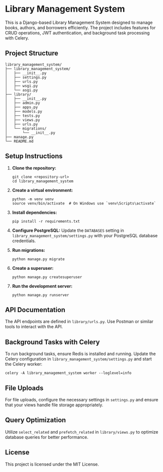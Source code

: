 # Library Management System

This is a Django-based Library Management System designed to manage books, authors, and borrowers efficiently. The project includes features for CRUD operations, JWT authentication, and background task processing with Celery.

## Project Structure

```
library_management_system/
├── library_management_system/
│   ├── __init__.py
│   ├── settings.py
│   ├── urls.py
│   ├── wsgi.py
│   └── asgi.py
├── library/
│   ├── __init__.py
│   ├── admin.py
│   ├── apps.py
│   ├── models.py
│   ├── tests.py
│   ├── views.py
│   ├── urls.py
│   └── migrations/
│       └── __init__.py
├── manage.py
└── README.md
```

## Setup Instructions

1. **Clone the repository:**
   ```
   git clone <repository-url>
   cd library_management_system
   ```

2. **Create a virtual environment:**
   ```
   python -m venv venv
   source venv/bin/activate  # On Windows use `venv\Scripts\activate`
   ```

3. **Install dependencies:**
   ```
   pip install -r requirements.txt
   ```

4. **Configure PostgreSQL:**
   Update the `DATABASES` setting in `library_management_system/settings.py` with your PostgreSQL database credentials.

5. **Run migrations:**
   ```
   python manage.py migrate
   ```

6. **Create a superuser:**
   ```
   python manage.py createsuperuser
   ```

7. **Run the development server:**
   ```
   python manage.py runserver
   ```

## API Documentation

The API endpoints are defined in `library/urls.py`. Use Postman or similar tools to interact with the API.

## Background Tasks with Celery

To run background tasks, ensure Redis is installed and running. Update the Celery configuration in `library_management_system/settings.py` and start the Celery worker:

```
celery -A library_management_system worker --loglevel=info
```

## File Uploads

For file uploads, configure the necessary settings in `settings.py` and ensure that your views handle file storage appropriately.

## Query Optimization

Utilize `select_related` and `prefetch_related` in `library/views.py` to optimize database queries for better performance.

## License

This project is licensed under the MIT License.